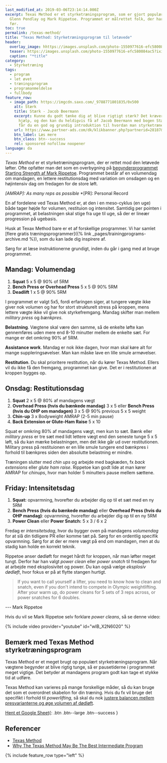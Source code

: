 ```yaml
---
last_modified_at: 2019-03-06T23:14:14.000Z
excerpt: Texas Method er et styrketræningsprogram, som er gjort populært af
  Glenn Pendlay og Mark Rippetoe. Programmet er målrettet folk, der har løftet
  før.
toc: true
permalink: /texas-method/
title: "Texas Method: Styrketræningsprogram til letøvede"
header:
  overlay_image: hhttps://images.unsplash.com/photo-1550977616-efc580084ac5?ixid=MnwxMjA3fDB8MHxwaG90by1wYWdlfHx8fGVufDB8fHx8&ixlib=rb-1.2.1&auto=format&fit=crop&w=1900&q=80
  teaser: https://images.unsplash.com/photo-1550977616-efc580084ac5?ixid=MnwxMjA3fDB8MHxwaG90by1wYWdlfHx8fGVufDB8fHx8&ixlib=rb-1.2.1&auto=format&fit=crop&w=400&q=80
  caption: "*title"
category:
  - Styrketræning
tags:
  - program
  - let øvet
  - træningsprogram
  - programanmeldelse
  - fullbody
feature_row:
  - image_path: https://imgcdn.saxo.com/_9788771801835/0x500
    alt: Stærk
    title: Stærk - Jacob Beermann
    excerpt: Kunne du godt tænke dig at blive rigtigt stærk? Det kræver den rette
      hjælp, og den kan du heldigvis få af Jacob Beermann med bogen Stærk. Her
      får du en god og grundig introduktion til hvordan man styrketræner bedst.
    url: https://www.partner-ads.com/dk/klikbanner.php?partnerid=28187&bannerid=43264&htmlurl=https://www.saxo.com/dk/staerk_jacob-beermann_haeftet_9788771801835
    btn_label: Læs mere
    btn_class: btn--success
    rel: sponsored nofollow noopener
language: da
---
```


*Texas Method* er et styrketræningsprogram, der er rettet mod den letøvede løfter. Ofte opfatter man det som en overbygning på [begynderprogrammet Starting Strength af Mark Rippetoe](/starting-strength-styrketraeningsprogram/). Programmet består af en volumendag om mandagen, en lettere restitutionsdag med variation om onsdagen og en højintensiv dag om fredagen for de store løft.

*[AMRAP]: As many reps as possible*
*[PR]: Personal Record

En af fordelene ved Texas Method er, at den i en meso-cyklus (en uge) både tager højde for volumen, restituion og intensitet. Samtidig per pointen i programmet, at belastningen skal stige fra uge til uge, så der er lineær progression på ugebasis.

Husk at Texax Method bare er et af forskellige programmer. Vi har samlet [flere gratis træningsprogrammer]({% link _pages/trainingprograms-archive.md %}), som du kan lade dig inspirere af.

Sørg for at læse instruktionerne grundigt, inden du går i gang med at bruge programmet.

## Mandag: Volumendag

1. **Squat** 5 x 5 @ 90% of 5RM
2. **Bench Press or Overhead Press** 5 x 5 @ 90% 5RM
3. **Deadlift** 1 x 5 @ 90% 5RM

I programmet er valgt 5x5, fordi erfaringen siger, at tungere vægte ikke giver nok volumen og har for stort strukturelt stress på kroppen, mens lettere vægte ikke vil give nok styrkefremgang. Mandag skifter man mellem *military press* og *bænkpres*.

**Belastning**. Vægtene skal være den samme, så de enkelte løfte kan gennemføres uden mere end 8-10 minutter mellem de enkelte sæt. For mange er det omkring 90% af 5RM.

**Assistance work**. Mandag er nok ikke dagen, hvor man skal køre alt for mange suppleringsøvelser. Man kan måske lave en lille smule armøvelser.

**Restitution**. Du skal prioritere restitution, når du kører Texas Method. Ellers vil du ikke få den fremgang, programmet kan give. Det er i restitutionen at kroppen bygges op.

## Onsdag: Restitutionsdag

1. **Squat** 2 x 5 @ 80% af mandagens vægt
2. **Overhead Press (hvis du bænkede mandag)** 3 x 5 eller **Bench Press (hvis du OHP om mandagen)** 3 x 5 @ 90% previous 5 x 5 weight
3. **Chin-up** 3 x Bodyweight AMRAP (2-5 min pause)
4. **Back Extension or Glute-Ham Raise** 5 x 10

Squat er omkring 80% af mandagens vægt, men kun to sæt. Bænk eller *military press* er tre sæt med lidt lettere vægt end den seneste tunge 5 x 5 løft, så du kan mærke belastningen, men det ikke går ud over restitutionen. Military press på restituionen er en lille smule tungere end bænkpres i forhold til bænkpres siden den absolutte belastning er mindre.

Træningen slutter med *chin ups* og arbejde med bagkæden, fx *back extensions* eller *glute ham raise*. Rippetoe kan godt lide at man kører AMRAP for *chinups*, hvor man holder 5 minutters pause mellem sættene.

## Friday: Intensitetsdag

1. **Squat:** opvarmning, hvorefter du arbejder dig op til et sæt med en ny 5RM
2. **Bench Press (hvis du bænkede mandag)** eller **Overhead Press (hvis du OHP mandag)**: opvarmning, hvorefter du arbejder dig op til en ny 5RM
3. **Power Clean** eller **Power Snatch:** 5 x 3 / 6 x 2

Fredag er *intensitetsdag*, hvor du bygger oven på mandagens *volumendag* for at slå din tidligere PR eller komme tæt på. Sørg for en ordentlig specifik opvarmning. Sørg for at der er mere vægt på end om mandagen, men at du stadig kan holde en korrekt teknik.

Rippetoe anser dødløft for meget hårdt for kroppen, når man løfter meget tungt. Derfor har han valgt *power clean* eller *power snatch* til fredagen for at arbejde med eksplosivitet og power. Du kan også vælge _eksplosiv dødløft_, hvor fokus er på at flytte stangen hurtigt.

> If you want to call yourself a lifter, you need to know how to clean and snatch, even if you don't intend to compete in Olympic weightlifting. After your warm up, do power cleans for 5 sets of 3 reps across, or power snatches for 6 doubles.

--- Mark Rippetoe

Hvis du vil se Mark Rippetoe selv forklare *power cleans*, så se denne video:

{% include video provider="youtube" id="wIB_X2N6020" %}

## Bemærk med Texas Method styrketræningsprogram

Texas Method er et meget brugt op populært styrketræningsprogram. Når vægtene begynder at blive rigtig tunge, så er pausetiderne i programmet meget vigtige. Det betyder at mandagens program godt kan tage et stykke tid at udføre.

Texas Method kan varieres på mange forskellige måder, så du kan bruge det som et overordnet skabelon for din træning. Hvis du fx vil bruge det specifikt i forhold til *powerlifting*, så skal du nok [justere balancen mellem presvarianterne og øge volumen af dødløft](https://www.powerliftingtowin.com/texas-method/).

[Hent et Google Sheet](https://docs.google.com/spreadsheets/d/1otHqC33cBT2TB9RIRrXXyRLqZ3BN1-RZkIhtQPEe7DQ/copy#gid=0){: .btn .btn--large .btn--success }

## Referencer

* [Texas Method](https://www.t-nation.com/training/texas-method)
* [Why The Texas Method May Be The Best Intermediate Program](https://www.powerliftingtowin.com/texas-method/)

{% include feature_row type="left" %}
